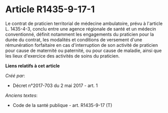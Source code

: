 # Article R1435-9-17-1

Le contrat de praticien territorial de médecine ambulatoire, prévu à l'article L. 1435-4-3, conclu entre une agence régionale
de santé et un médecin conventionné, définit notamment les engagements du praticien pour la durée du contrat, les modalités
et conditions de versement d'une rémunération forfaitaire en cas d'interruption de son activité de praticien pour cause de
maternité ou paternité, ou pour cause de maladie, ainsi que les lieux d'exercice des activités de soins du praticien.

**Liens relatifs à cet article**

_Créé par_:

  - Décret n°2017-703 du 2 mai 2017 - art. 1

_Anciens textes_:

  - Code de la santé publique - art. R1435-9-17 (T)
